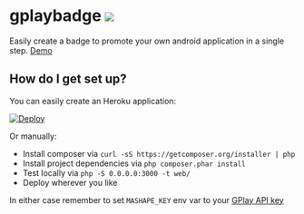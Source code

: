 # gplaybadge ![](https://codeship.com/projects/aae89ac0-af0d-0133-5e4c-6624307c89c5/status?branch=master)

Easily create a badge to promote your own android application in a single step. [Demo](http://gplay.ws)

## How do I get set up?

You can easily create an Heroku application:

[![Deploy](https://www.herokucdn.com/deploy/button.svg)](https://heroku.com/deploy)

Or manually:

* Install composer via ``` curl -sS https://getcomposer.org/installer | php ```
* Install project dependencies via ```php composer.phar install```
* Test locally via ``` php -S 0.0.0.0:3000 -t web/ ```
* Deploy wherever you like

In either case remember to set `MASHAPE_KEY` env var to your [GPlay API key](https://api.gplay.ws/)
